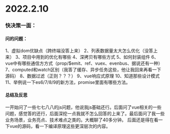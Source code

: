 # 2022.2.10

### 快决策一面：

#### 问的问题：
1、虚拟dom优缺点（跨终端没答上来）
2、列表数据量太大怎么优化（没答上来）
3、项目中用到的优化有哪些
4、深拷贝有哪些方式
5、如何封装组件
6、vue中有哪些通信方方式（prop/$emit、ref、vuex、evenbus、据说还有一种）
7、computed和watch区别（我答了缓存、异步任务这些，他让我回来再看一下源码）
8、数据过滤（正则？？？）
9、vue响应式原理
10、知道那些设计模式
11、举例说一下es6/7/8/9的新方法，promise里面有哪些方法。

#### 总结及反思
一开始问了一些七七八八的js问题，他说我js基础还行。后面问了vue相关的一些问题，感觉答的还行，后面深挖一点我就不怎么回答的上来了。最后面问了我一些业务场景，业务亮点、技术难点之类的。大概聊了40多分钟。
后面还是得在看一下vue的源码，看一下编译原理这些更深层次的内容。